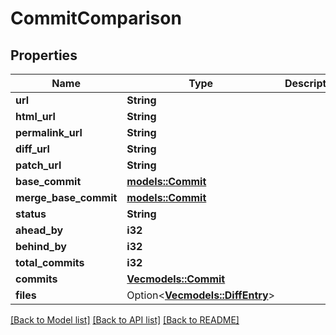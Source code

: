 # CommitComparison

## Properties

Name | Type | Description | Notes
------------ | ------------- | ------------- | -------------
**url** | **String** |  | 
**html_url** | **String** |  | 
**permalink_url** | **String** |  | 
**diff_url** | **String** |  | 
**patch_url** | **String** |  | 
**base_commit** | [**models::Commit**](commit.md) |  | 
**merge_base_commit** | [**models::Commit**](commit.md) |  | 
**status** | **String** |  | 
**ahead_by** | **i32** |  | 
**behind_by** | **i32** |  | 
**total_commits** | **i32** |  | 
**commits** | [**Vec<models::Commit>**](commit.md) |  | 
**files** | Option<[**Vec<models::DiffEntry>**](diff-entry.md)> |  | [optional]

[[Back to Model list]](../README.md#documentation-for-models) [[Back to API list]](../README.md#documentation-for-api-endpoints) [[Back to README]](../README.md)


